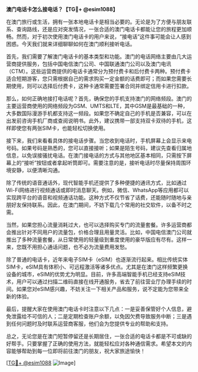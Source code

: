 **澳门电话卡怎么接电话？【TG💪+ @esim1088】**

在澳门旅行或生活，拥有一张本地电话卡是相当必要的。无论是为了方便与朋友联系、查询路线，还是应对突发情况，一张合适的澳门电话卡都能让您的旅程更加顺畅。然而，对于初次使用澳门电话卡的用户来说，“接电话”这件事可能会让人感到困惑。今天我们就来详细聊聊如何在澳门顺利接听电话。

首先，我们需要了解澳门电话卡的基本类型和功能。澳门的电话网络主要由几大运营商提供服务，包括中国电信澳门公司、中国联通澳门公司以及澳门电讯（CTM）。这些运营商提供的电话卡通常分为预付费卡和后付费卡两种。预付费卡适合短期游客，您只需根据自己的需求购买一定金额的话费即可；而如果您需要长期使用，则可以选择后付费卡，这种卡通常需要签署合同并绑定信用卡进行扣款。

那么，如何正确地接打电话呢？首先，确保您的手机支持澳门的网络频段。澳门的主要运营商使用的网络频段为GSM、UMTS和LTE，其中GSM是最基础的一种，大多数国际漫游手机都支持这一频段。如果您不确定自己的手机是否兼容，可以在出发前咨询手机厂商或查阅说明书。此外，建议携带一部支持双卡双待的手机，这样即使您有两张SIM卡，也能轻松切换使用。

接下来，我们来看看具体的接电话步骤。当您收到电话时，手机屏幕上会显示来电号码。如果号码是熟悉的，您可以直接接听；如果是陌生号码，建议先查看归属地信息，以免误接骚扰电话。在澳门接电话的方式与其他地区基本相同，只需按下屏幕上的“接听”按钮或者拿起听筒即可。需要注意的是，接听电话时尽量保持周围环境安静，以便清晰沟通。

除了传统的语音通话外，现代智能手机还提供了多种便捷的通讯方式，比如通过Wi-Fi网络进行视频通话或即时消息聊天。例如，微信、WhatsApp等应用都可以实现跨平台的语音和视频通话功能。这种方式不仅节省了话费，还能随时随地与亲朋好友保持联系。因此，在澳门期间，不妨下载几个常用的社交软件，以备不时之需。

当然，如果您担心流量消耗过大，也可以选择购买专门的流量套餐。许多运营商都会推出针对不同用户的流量包，价格合理且用量灵活。比如，中国电信澳门公司就推出了多种流量套餐，从日常使用的轻量级到重度使用的豪华版应有尽有。这样一来，您既不用担心通话问题，也不必为流量费用发愁。

除了普通的电话卡，近年来电子SIM卡（eSIM）也逐渐流行起来。相比传统实体SIM卡，eSIM具有体积小、可远程激活等诸多优点。尤其是在澳门这样频繁更换设备的城市，eSIM的优势尤为明显。目前，许多高端智能手机已经支持eSIM技术，用户可以通过扫描二维码直接在线开通服务，省去了前往营业厅办理手续的时间。如果您对eSIM感兴趣，不妨关注一下相关产品和服务，说不定能为您带来全新的体验。

最后，提醒大家在使用澳门电话卡时注意以下几点：一是妥善保管好个人信息，避免泄露给不可信的人；二是定期检查账户余额，以免因欠费导致服务中断；三是遇到任何问题时及时联系运营商客服，他们会为您提供专业的帮助和支持。

总之，无论您是在澳门短暂停留还是长期居住，一张合适的电话卡都是不可或缺的好帮手。只要掌握了正确的使用方法，就能轻松应对各种通信需求。希望本文的内容能够帮助到每一位即将前往澳门的朋友，祝大家旅途愉快！

[[TG💪+ @esim1088](https://t.me/s/esim1088) ![Image](https://i.postimg.cc/4NQfJmqS/Snipaste-2025-05-13-00-14-12.png)]